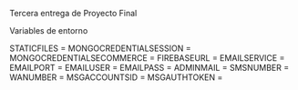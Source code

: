 Tercera entrega de Proyecto Final

Variables de entorno

STATICFILES = 
MONGOCREDENTIALSESSION = 
MONGOCREDENTIALSECOMMERCE = 
FIREBASEURL = 
EMAILSERVICE = 
EMAILPORT = 
EMAILUSER = 
EMAILPASS = 
ADMINMAIL = 
SMSNUMBER = 
WANUMBER = 
MSGACCOUNTSID = 
MSGAUTHTOKEN = 
